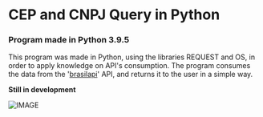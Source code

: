 # CEP and CNPJ Query in Python

### Program made in Python 3.9.5

This program was made in Python, using the libraries REQUEST and OS, in order to apply knowledge on API's consumption. The program consumes the data from the '[brasilapi](https://brasilapi.com.br/)' API, and returns it to the user in a simple way. 

**Still in development**

![IMAGE](https://upload.wikimedia.org/wikipedia/commons/e/e8/NERD.png)
